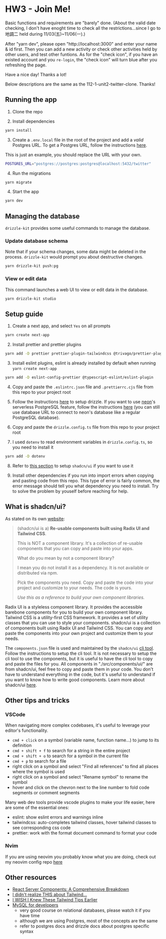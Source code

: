 # HW3 - Join Me!
Basic functions and requirements are "barely" done. 
(About the valid date checking, I don't have enoght time to check all the restrictions...since I go to 地調二 held during 11/03(五)~11/06(一).)

After "yarn dev", please open "http://localhost:3000" and enter your name & id first. 
Then you can add a new activity or check other activities held by other users, and test other funtions.
As for the "check icon", if you have an existed account and you `re-login`, the "check icon" will turn blue after you refreshing the page.

Have a nice day! Thanks a lot!

Below descriptions are the same as the 112-1-unit2-twitter-clone. Thanks!

## Running the app

1. Clone the repo

2. Install dependencies

```bash
yarn install
```

3. Create a `.env.local` file in the root of the project and add a _valid_ Postgres URL. To get a Postgres URL, follow the instructions [here](https://ric2k1.notion.site/Free-postgresql-tutorial-f99605d5c5104acc99b9edf9ab649199?pvs=4).

This is just an example, you should replace the URL with your own.

```bash
POSTGRES_URL="postgres://postgres:postgres@localhost:5432/twitter"
```

4. Run the migrations

```bash
yarn migrate
```

4. Start the app

```bash
yarn dev
```

## Managing the database

`drizzle-kit` provides some useful commands to manage the database.

### Update database schema

Note that if your schema changes, some data might be deleted in the process. `drizzle-kit` would prompt you about destructive changes.

```bash
yarn drizzle-kit push:pg
```

### View or edit data

This command launches a web UI to view or edit data in the database.

```bash
yarn drizzle-kit studio
```

## Setup guide

1. Create a next app, and select `Yes` on all prompts

```bash
yarn create next-app
```

2. Install prettier and prettier plugins

```bash
yarn add -D prettier prettier-plugin-tailwindcss @trivago/prettier-plugin-sort-imports
```

3. Install eslint plugins, eslint is already installed by default when running `yarn create next-app`

```bash
yarn add -D eslint-config-prettier @typescript-eslint/eslint-plugin
```

4. Copy and paste the `.eslintrc.json` file and `.prettierrc.cjs` file from this repo to your project root

5. Follow the instructions [here](https://orm.drizzle.team/docs/quick-postgresql/node-postgres) to setup drizzle. If you want to use [neon](https://neon.tech/)'s serverless PostgreSQL feature, follow the instructions [here](https://orm.drizzle.team/docs/quick-postgresql/neon) (you can still use database URL to connect to neon's database like a regular PostgreSQL database).

6. Copy and paste the `drizzle.config.ts` file from this repo to your project root

7. I used `dotenv` to read environment variables in `drizzle.config.ts`, so you need to install it

```bash
yarn add -D dotenv
```

8. Refer to [this section](#what-is-shadcnui) to setup `shadcn/ui` if you want to use it

9. Install other dependencies if you run into import errors when copying and pasting code from this repo. This type of error is fairly common, the error message should tell you what dependency you need to install. Try to solve the problem by youself before reaching for help.

## What is shadcn/ui?

As stated on its own [website](https://ui.shadcn.com/docs):

> (shadcn/ui is a) **Re-usable components built using Radix UI and Tailwind CSS**.
>
> This is NOT a component library. It's a collection of re-usable components that you can copy and paste into your apps.
>
> What do you mean by not a component library?
>
> I mean you do not install it as a dependency. It is not available or distributed via npm.
>
> Pick the components you need. Copy and paste the code into your project and customize to your needs. The code is yours.
>
> _Use this as a reference to build your own component libraries._

Radix UI is a styleless component library. It provides the accessible barebone components for you to build your own component library. Tailwind CSS is a utility-first CSS framework. It provides a set of utility classes that you can use to style your components. shadcn/ui is a collection of components built using Radix UI and Tailwind CSS. You can copy and paste the components into your own project and customize them to your needs.

The `components.json` file is used and maintained by the `shadcn/ui` [cli tool](https://ui.shadcn.com/docs/cli). Follow the instructions to setup the cli tool. It is not necessary to setup the cli tool to use the components, but it is useful to have the cli tool to copy and paste the files for you. All components in "./src/components/ui/" are from shadcn/ui, feel free to copy and paste them in your code. You don't have to understand everything in the code, but it's useful to understand if you want to know how to write good components. Learn more about shadcn/ui [here](https://ui.shadcn.com/).

## Other tips and tricks

### VSCode

When navigating more complex codebases, it's useful to leverage your editor's functionality.

- `cmd + click` on a symbol (variable name, function name...) to jump to its definition
- `cmd + shift + f` to search for a string in the entire project
- `cmd + shift + o` to search for a symbol in the current file
- `cmd + p` to search for a file
- right click on a symbol and select "Find all references" to find all places where the symbol is used
- right click on a symbol and select "Rename symbol" to rename the symbol
- hover and click on the chevron next to the line number to fold code segments or comment segments

Many web dev tools provide vscode plugins to make your life easier, here are some of the essential ones:

- eslint: show eslint errors and warnings inline
- tailwindcss: auto-completes tailwind classes, hover tailwind classes to see corresponding css code
- prettier: work with the format document command to format your code

### Nvim

If you are using neovim you probably know what you are doing, check out my neovim config repo [here](https://github.com/madmaxieee/nvim)

## Other resources

- [React Server Components: A Comprehensive Breakdown](https://www.youtube.com/watch?v=VIwWgV3Lc6s)
- [I didn't realize THIS about Tailwind...](https://www.youtube.com/watch?v=ZuLn42merAg)
- [I WISH I Knew These Tailwind Tips Earlier](https://www.youtube.com/watch?v=QBajvZaWLXs)
- [MySQL for developers](https://planetscale.com/learn/courses/mysql-for-developers/introduction/course-introduction)
  - very good course on relational databases, please watch it if you have time
  - although we are using Postgres, most of the concepts are the same
  - refer to postgres docs and drizzle docs about postgres specific syntax
